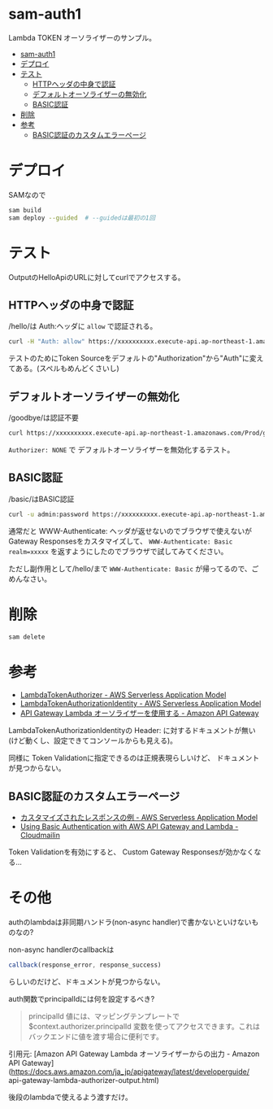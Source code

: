 # sam-auth1

Lambda TOKEN オーソライザーのサンプル。

- [sam-auth1](#sam-auth1)
- [デプロイ](#デプロイ)
- [テスト](#テスト)
  - [HTTPヘッダの中身で認証](#httpヘッダの中身で認証)
  - [デフォルトオーソライザーの無効化](#デフォルトオーソライザーの無効化)
  - [BASIC認証](#basic認証)
- [削除](#削除)
- [参考](#参考)
  - [BASIC認証のカスタムエラーページ](#basic認証のカスタムエラーページ)

# デプロイ

SAMなので
```sh
sam build
sam deploy --guided  # --guidedは最初の1回
```

# テスト

OutputのHelloApiのURLに対してcurlでアクセスする。

## HTTPヘッダの中身で認証

/hello/は Auth:ヘッダに `allow` で認証される。

```sh
curl -H "Auth: allow" https://xxxxxxxxxx.execute-api.ap-northeast-1.amazonaws.com/Prod/hello/
```

テストのためにToken Sourceをデフォルトの"Authorization"から"Auth"に変えてある。(スペルもめんどくさいし)

## デフォルトオーソライザーの無効化

/goodbye/は認証不要
```sh
curl https://xxxxxxxxxx.execute-api.ap-northeast-1.amazonaws.com/Prod/goodbye/
```

`Authorizer: NONE`
で
デフォルトオーソライザーを無効化するテスト。

## BASIC認証

/basic/はBASIC認証

```sh
curl -u admin:password https://xxxxxxxxxx.execute-api.ap-northeast-1.amazonaws.com/Prod/basic/
```

通常だと WWW-Authenticate: ヘッダが返せないのでブラウザで使えないが
Gateway Responsesをカスタマイズして、
`WWW-Authenticate: Basic realm=xxxxx`
を返すようにしたのでブラウザで試してみてください。

ただし副作用として/hello/まで
`WWW-Authenticate: Basic`
が帰ってるので、ごめんなさい。


# 削除

```sh
sam delete
```


# 参考

* [LambdaTokenAuthorizer - AWS Serverless Application Model](https://docs.aws.amazon.com/ja_jp/serverless-application-model/latest/developerguide/sam-property-api-lambdatokenauthorizer.html)
* [LambdaTokenAuthorizationIdentity - AWS Serverless Application Model](https://docs.aws.amazon.com/ja_jp/serverless-application-model/latest/developerguide/sam-property-api-lambdatokenauthorizationidentity.html)
* [API Gateway Lambda オーソライザーを使用する - Amazon API Gateway](https://docs.aws.amazon.com/ja_jp/apigateway/latest/developerguide/apigateway-use-lambda-authorizer.html)


LambdaTokenAuthorizationIdentityの
Header: に対するドキュメントが無い
(けど動くし、設定できてコンソールからも見える)。

同様に
Token Validationに指定できるのは正規表現らしいけど、
ドキュメントが見つからない。

## BASIC認証のカスタムエラーページ

* [カスタマイズされたレスポンスの例 - AWS Serverless Application Model](https://docs.aws.amazon.com/ja_jp/serverless-application-model/latest/developerguide/serverless-controlling-access-to-apis-customize-response.html)
* [Using Basic Authentication with AWS API Gateway and Lambda - Cloudmailin](https://www.cloudmailin.com/blog/basic_auth_with_aws_lambda)

Token Validationを有効にすると、
Custom Gateway Responsesが効かなくなる...

# その他

authのlambdaは非同期ハンドラ(non-async handler)で書かないといけないものなの?

non-async handlerのcallbackは
```javascript
callback(response_error, response_success)
```
らしいのだけど、ドキュメントが見つからない。

auth関数でprincipalIdには何を設定するべき?

> principalId 値には、マッピングテンプレートで $context.authorizer.principalId 変数を使ってアクセスできます。これはバックエンドに値を渡す場合に便利です。

引用元: [Amazon API Gateway Lambda オーソライザーからの出力 - Amazon API Gateway](https://docs.aws.amazon.com/ja_jp/apigateway/latest/developerguide/
api-gateway-lambda-authorizer-output.html)

後段のlambdaで使えるよう渡すだけ。
